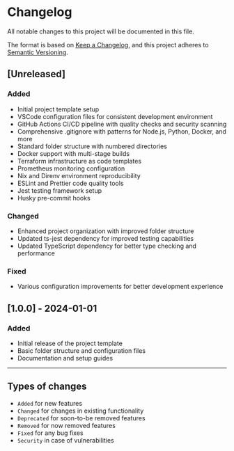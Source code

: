 # Changelog

All notable changes to this project will be documented in this file.

The format is based on [Keep a Changelog](https://keepachangelog.com/en/1.0.0/),
and this project adheres to [Semantic Versioning](https://semver.org/spec/v2.0.0.html).

## [Unreleased]

### Added

- Initial project template setup
- VSCode configuration files for consistent development environment
- GitHub Actions CI/CD pipeline with quality checks and security scanning
- Comprehensive .gitignore with patterns for Node.js, Python, Docker, and more
- Standard folder structure with numbered directories
- Docker support with multi-stage builds
- Terraform infrastructure as code templates
- Prometheus monitoring configuration
- Nix and Direnv environment reproducibility
- ESLint and Prettier code quality tools
- Jest testing framework setup
- Husky pre-commit hooks

### Changed

- Enhanced project organization with improved folder structure
- Updated ts-jest dependency for improved testing capabilities
- Updated TypeScript dependency for better type checking and performance

### Fixed

- Various configuration improvements for better development experience

## [1.0.0] - 2024-01-01

### Added

- Initial release of the project template
- Basic folder structure and configuration files
- Documentation and setup guides

---

## Types of changes

- `Added` for new features
- `Changed` for changes in existing functionality
- `Deprecated` for soon-to-be removed features
- `Removed` for now removed features
- `Fixed` for any bug fixes
- `Security` in case of vulnerabilities
